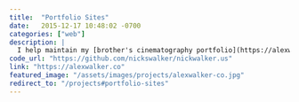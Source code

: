 ```yaml
---
title:  "Portfolio Sites"
date:   2015-12-17 10:48:02 -0700
categories: ["web"]
description: |
  I help maintain my [brother's cinematography portfolio](https://alexwalker.co).
code_url: "https://github.com/nickswalker/nickwalker.us"
link: "https://alexwalker.co"
featured_image: "/assets/images/projects/alexwalker-co.jpg"
redirect_to: "/projects#portfolio-sites"
---
```


